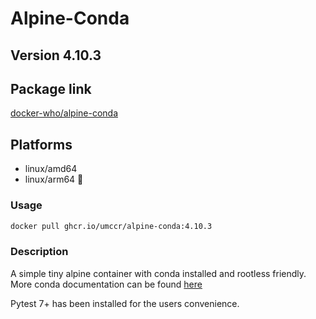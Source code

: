 # Alpine-Conda

## Version 4.10.3

## Package link
[docker-who/alpine-conda](https://github.com/umccr/docker-who/pkgs/container/alpine-conda)

## Platforms
* linux/amd64
* linux/arm64 :construction:

### Usage

```bash
docker pull ghcr.io/umccr/alpine-conda:4.10.3
```

### Description
A simple tiny alpine container with conda installed and rootless friendly. 
More conda documentation can be found [here](https://docs.conda.io/en/latest/)

Pytest 7+ has been installed for the users convenience.

